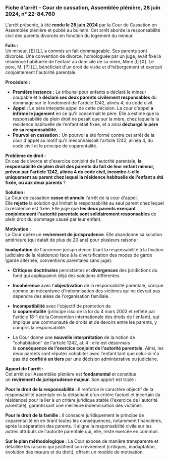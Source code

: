 

### **Fiche d'arrêt – Cour de cassation, Assemblée plénière, 28 juin 2024, n° 22-84.760**

L'arrêt présenté, à été **rendu le 28 juin 2024** par la Cour de Cassation en Assemblée plénière et publié au bulletin. Cet arrêt aborde la responsabilité civil des parents divorcés en fonction du logement du mineur.

**Faits :**  
Un mineur, [E] [L], a commis un fait dommageable. Ses parents sont divorcés. Une convention de divorce, homologuée par un juge, avait fixé la résidence habituelle de l'enfant au domicile de sa mère, Mme [I] [X]. Le père, M. [P] [L], bénéficiait d'un droit de visite et d'hébergement et exerçait conjointement l'autorité parentale.

**Procédure :**
- **Première instance :** Le tribunal pour enfants a déclaré le mineur coupable et a **déclaré ses deux parents civilement responsables** du dommage sur le fondement de l'article 1242, alinéa 4, du code civil.
- **Appel :** Le père interjette appel de cette décision. La cour d'appel **a infirmé le jugement** en ce qu'il concernait le père. Elle a estimé que la responsabilité de plein droit ne pesait que sur la mère, chez laquelle la résidence habituelle de l'enfant était fixée, et a ainsi **déchargé le père de sa responsabilité**.
- **Pourvoi en cassation :** Un pourvoi a été formé contre cet arrêt de la cour d'appel au motif qu'il méconnaissait l'article 1242, alinéa 4, du code civil et le principe de coparentalité.

**Problème de droit :**  
En cas de divorce et d'exercice conjoint de l'autorité parentale, **la responsabilité de plein droit des parents du fait de leur enfant mineur, prévue par l'article 1242, alinéa 4 du code civil, incombe-t-elle uniquement au parent chez lequel la résidence habituelle de l'enfant a été fixée, ou aux deux parents** ?

**Solution :**  
La Cour de cassation **casse et annule** l'arrêt de la cour d'appel. Elle **rejette** la solution qui limitait la responsabilité au seul parent chez lequel la résidence est fixée. Elle juge que **les deux parents exerçant conjointement l'autorité parentale sont solidairement responsables** de plein droit du dommage causé par leur enfant.

**Motivation :**  
La Cour opère un **revirement de jurisprudence**. Elle abandonne sa solution antérieure (qui datait de plus de 20 ans) pour plusieurs raisons :

 **Inadaptation** de l'ancienne jurisprudence (liant la responsabilité à la fixation judiciaire de la résidence) face à la diversification des modes de garde (garde alternée, conventions parentales sans juge).
- **Critiques doctrinales** persistantes et **divergences** des juridictions du fond qui appliquaient déjà des solutions différentes.

- **Incohérence** avec l'**objectivation** de la responsabilité parentale, conçue comme un mécanisme d'indemnisation des victimes qui ne devrait pas dépendre des aléas de l'organisation familiale.

- **Incompatibilité** avec l'objectif de promotion de la **coparentalité** (principe issu de la loi du 4 mars 2002 et reflété par l'article 18-1 de la Convention internationale des droits de l'enfant), qui implique une communauté de droits et de devoirs entre les parents, y compris la responsabilité.

- La Cour donne une **nouvelle interprétation** de la notion de "cohabitation" de l'article 1242, al. 4 : elle est désormais la **conséquence de l'exercice conjoint de l'autorité parentale**. Ainsi, les deux parents sont réputés cohabiter avec l'enfant tant que celui-ci n'a pas été **confié à un tiers** par une décision administrative ou judiciaire.

**Apport de l'arrêt :**  
Cet arrêt de l'Assemblée plénière est **fondamental** et constitue un **revirement de jurisprudence majeur**. Son apport est triple :

 **Pour le droit de la responsabilité :** Il renforce le caractère objectif de la responsabilité parentale en la détachant d'un critère factuel et incertain (la résidence) pour la lier à un critère juridique stable (l'exercice de l'autorité parentale), garantissant une meilleure indemnisation des victimes.

**Pour le droit de la famille :** Il consacre juridiquement le principe de coparentalité en en tirant toutes les conséquences, notamment financières, après la séparation des parents. Il aligne la responsabilité civile sur les autres attributs de l'autorité parentale qui, elle, reste exercée en commun.

**Sur le plan méthodologique :** La Cour expose de manière transparente et détaillée les raisons qui justifient son revirement (critiques, inadaptation, évolution des mœurs et du droit), offrant un modèle de motivation.